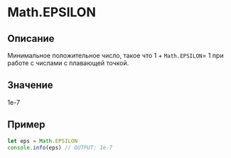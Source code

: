 # Math.EPSILON

## Описание
Минимальное положительное число, такое что 1 + `Math.EPSILON`= 1 при работе с числами с плавающей точкой.

## Значение
1e-7

## Пример
``` javascript linenums="1"
let eps = Math.EPSILON
console.info(eps) // OUTPUT: 1e-7
```